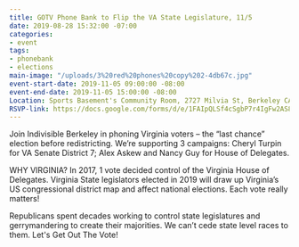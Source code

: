```yaml
---
title: GOTV Phone Bank to Flip the VA State Legislature, 11/5
date: 2019-08-28 15:32:00 -07:00
categories:
- event
tags:
- phonebank
- elections
main-image: "/uploads/3%20red%20phones%20copy%202-4db67c.jpg"
event-start-date: 2019-11-05 09:00:00 -08:00
event-end-date: 2019-11-05 15:00:00 -08:00
Location: Sports Basement's Community Room, 2727 Milvia St, Berkeley CA
RSVP-link: https://docs.google.com/forms/d/e/1FAIpQLSf4cSgbP7r4IgFw2AS8ib1z3NgwMTL96FEBnbXFuMpKl9ilOw/viewform
---
```


Join Indivisible Berkeley in phoning Virginia voters – the “last chance” election before redistricting. We’re supporting 3 campaigns: Cheryl Turpin for VA Senate District 7; Alex Askew and Nancy Guy for House of Delegates.

WHY VIRGINIA? In 2017, 1 vote decided control of the Virginia House of Delegates. Virginia State legislators elected in 2019 will draw up Virginia’s US congressional district map and affect national elections. Each vote really matters!

Republicans spent decades working to control state legislatures and gerrymandering to create their majorities. We can’t cede state level races to them. Let's Get Out The Vote!